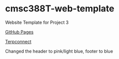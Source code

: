 # cmsc388T-web-template

Website Template for Project 3

[GitHub Pages](https://michaelko92.github.io)

[Terpconnect](https://terpconnect.umd.edu/~mikeko/)


Changed the header to pink/light blue, footer to blue
